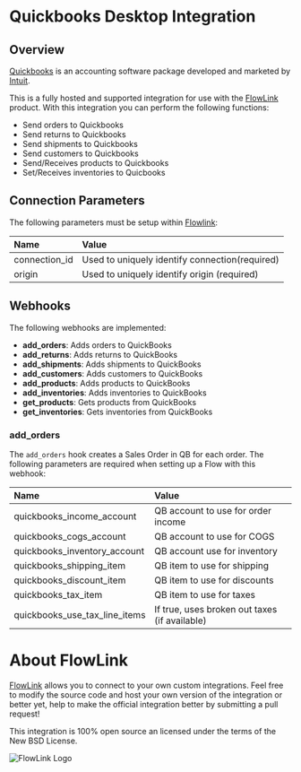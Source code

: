 # Quickbooks Desktop Integration

## Overview

[Quickbooks](http://quickbooks.intuit.com) is an accounting software package developed and marketed by [Intuit](http://www.intuit.com).

This is a fully hosted and supported integration for use with the [FlowLink](http://flowlink.io/)
product. With this integration you can perform the following functions:

* Send orders to Quickbooks
* Send returns to Quickbooks
* Send shipments to Quickbooks
* Send customers to Quickbooks
* Send/Receives products to Quickbooks
* Set/Receives inventories to Quicbooks

## Connection Parameters

The following parameters must be setup within [Flowlink](http://flowlink.io):

| Name | Value |
| :----| :-----|
| connection_id    | Used to uniquely identify connection(required) |
| origin           | Used to uniquely identify origin (required)    |

## Webhooks

The following webhooks are implemented:

* **add_orders**: Adds orders to QuickBooks
* **add_returns**: Adds returns to QuickBooks
* **add_shipments**: Adds shipments to QuickBooks
* **add_customers**: Adds customers to QuickBooks
* **add_products**: Adds products to QuickBooks
* **add_inventories**: Adds inventories to QuickBooks
* **get_products**: Gets products from QuickBooks
* **get_inventories**: Gets inventories from QuickBooks

### add_orders

The `add_orders` hook creates a Sales Order in QB for each order.
The following parameters are required when setting up a Flow with this webhook:

| Name | Value |
| :----| :-----|
| quickbooks_income_account     | QB account to use for order income  |
| quickbooks_cogs_account       | QB account to use for COGS |
| quickbooks_inventory_account  | QB account use for inventory |
| quickbooks_shipping_item      | QB item to use for shipping |
| quickbooks_discount_item      | QB item to use for discounts |
| quickbooks_tax_item           | QB item to use for taxes |
| quickbooks_use_tax_line_items | If true, uses broken out taxes (if available) |

# About FlowLink

[FlowLink](http://flowlink.io/) allows you to connect to your own custom integrations.
Feel free to modify the source code and host your own version of the integration
or better yet, help to make the official integration better by submitting a pull request!

This integration is 100% open source an licensed under the terms of the New BSD License.

![FlowLink Logo](http://flowlink.io/wp-content/uploads/logo-1.png)
